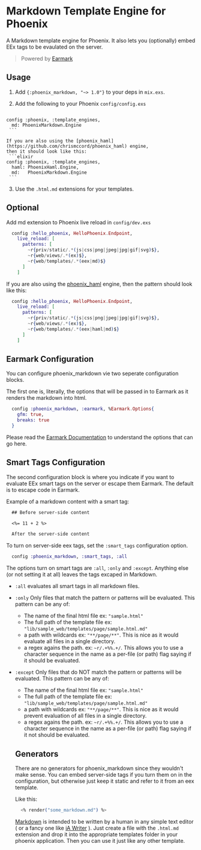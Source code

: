 # Markdown Template Engine for Phoenix

  A Markdown template engine for Phoenix. It also lets you (optionally) embed EEx tags to be evaulated on the server.

> Powered by [Earmark](https://github.com/pragdave/earmark)

  ## Usage

  1. Add `{:phoenix_markdown, "~> 1.0"}` to your deps in `mix.exs`.
  2. Add the following to your Phoenix `config/config.exs`

     ```elixir
    config :phoenix, :template_engines,
      md: PhoenixMarkdown.Engine
     ```

    If you are also using the [phoenix_haml](https://github.com/chrismccord/phoenix_haml) engine,
    then it should look like this:
     ```elixir
    config :phoenix, :template_engines,
      haml: PhoenixHaml.Engine,
      md:   PhoenixMarkdown.Engine
     ```

  3. Use the `.html.md` extensions for your templates.

  ## Optional

  Add md extension to Phoenix live reload in `config/dev.exs`

  ```elixir
    config :hello_phoenix, HelloPhoenix.Endpoint,
      live_reload: [
        patterns: [
          ~r{priv/static/.*(js|css|png|jpeg|jpg|gif|svg)$},
          ~r{web/views/.*(ex)$},
          ~r{web/templates/.*(eex|md)$}
        ]
      ]
  ```

  If you are also using the [phoenix_haml](https://github.com/chrismccord/phoenix_haml) engine,
  then the pattern should look like this:

  ```elixir
    config :hello_phoenix, HelloPhoenix.Endpoint,
      live_reload: [
        patterns: [
          ~r{priv/static/.*(js|css|png|jpeg|jpg|gif|svg)$},
          ~r{web/views/.*(ex)$},
          ~r{web/templates/.*(eex|haml|md)$}
        ]
      ]
  ```

  ## Earmark Configuration

  You can configure phoenix_markdown vie two seperate configuration blocks.

  The first one is,
  literally, the options that will be passed in to Earmark as it renders the markdown into html.

  ```elixir
    config :phoenix_markdown, :earmark, %Earmark.Options{
      gfm: true,
      breaks: true
    }
  ```

  Please read the [Earmark Documentation](https://hexdocs.pm/earmark/Earmark.html#as_html!/2) to understand
  the options that can go here.

  ## Smart Tags Configuration

  The second configuration block is where you indicate if you want to evaluate EEx smart tags on the server
  or escape them Earmark. The default is to escape code in Earmark.

  Example of a markdown content with a smart tag:

  ```markdown
    ## Before server-side content

    <%= 11 + 2 %>

    After the server-side content
  ```

  To turn on server-side eex tags, set the `:smart_tags` configuration option.

  ```elixir
    config :phoenix_markdown, :smart_tags, :all
  ```

  The options turn on smart tags are `:all`, `:only` and `:except`. Anything else (or not setting it at all)
  leaves the tags excaped in Markdown.

* `:all` evaluates all smart tags in all markdown files.
* `:only` Only files that match the pattern or patterns will be evaluated. This pattern can be any of:
  * The name of the final html file ex: `"sample.html"`
  * The full path of the template file ex: `"lib/sample_web/templates/page/sample.html.md"`
  * a path with wildcards ex: `"**/page/**"`. This is nice as it would evaluate all files in a single directory.
  * a regex agains the path. ex: `~r/.+%%.+/`. This allows you to use a character sequence in the name as a per-file (or path) flag saying if it should be evaluated.
* `:except` Only files that do NOT match the pattern or patterns will be evaluated. This pattern can be any of:
  * The name of the final html file ex: `"sample.html"`
  * The full path of the template file ex: `"lib/sample_web/templates/page/sample.html.md"`
  * a path with wildcards ex: `"**/page/**"`. This is nice as it would prevent evaluation of all files in a single directory.
  * a regex agains the path. ex: `~r/.+%%.+/`. This allows you to use a character sequence in the name as a per-file (or path) flag saying if it not should be evaluated.


  ## Generators

  There are no generators for phoenix_markdown since they wouldn't make sense. You can embed server-side
  tags if you turn them on in the configuration, but otherwise just keep it static and refer to it from
  an eex template.

  Like this:
  ```elixir
    <% render("some_markdown.md") %>
  ```

  [Markdown](https://daringfireball.net/projects/markdown/) is intended to be written by a human
  in any simple text editor ( or a fancy one like [iA Writer](https://ia.net/writer) ). Just create
  a file with the `.html.md` extension and drop it into the appropriate templates folder in your
  phoenix application. Then you can use it just like any other template.